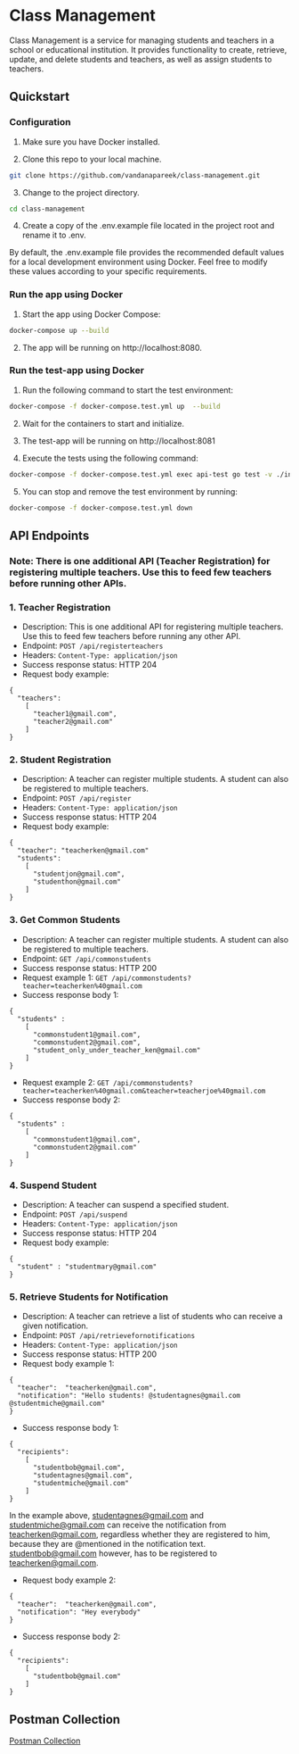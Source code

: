 # Class Management

Class Management is a service for managing students and teachers in a school or educational institution. It provides functionality to create, retrieve, update, and delete students and teachers, as well as assign students to teachers.


## Quickstart

### Configuration
1. Make sure you have Docker installed.

2. Clone this repo to your local machine.

```bash
git clone https://github.com/vandanapareek/class-management.git

```
3. Change to the project directory.

```bash
cd class-management
```

4. Create a copy of the .env.example file located in the project root and rename it to .env. 

By default, the .env.example file provides the recommended default values for a local development environment using Docker. Feel free to modify these values according to your specific requirements.

### Run the app using Docker

1. Start the app using Docker Compose:

```bash
docker-compose up --build
```

2. The app will be running on http://localhost:8080.


### Run the test-app using Docker

1. Run the following command to start the test environment:

```bash
docker-compose -f docker-compose.test.yml up  --build
```

2. Wait for the containers to start and initialize.

3. The test-app will be running on http://localhost:8081

4. Execute the tests using the following command:

```bash
docker-compose -f docker-compose.test.yml exec api-test go test -v ./internal/test/...
```

5. You can stop and remove the test environment by running:

```bash
docker-compose -f docker-compose.test.yml down
```

## API Endpoints

### Note: There is one additional API (Teacher Registration) for registering multiple teachers. Use this to feed few teachers before running other APIs.

### 1. Teacher Registration
* Description: This is one additional API for registering multiple teachers. Use this to feed few teachers before running any other API.
* Endpoint: `POST /api/registerteachers`
* Headers: `Content-Type: application/json`
* Success response status: HTTP 204
* Request body example:
```
{
  "teachers":
    [
      "teacher1@gmail.com",
      "teacher2@gmail.com"
    ]
}
```

### 2. Student Registration
* Description: A teacher can register multiple students. A student can also be registered to multiple teachers.
* Endpoint: `POST /api/register`
* Headers: `Content-Type: application/json`
* Success response status: HTTP 204
* Request body example:
```
{
  "teacher": "teacherken@gmail.com"
  "students":
    [
      "studentjon@gmail.com",
      "studenthon@gmail.com"
    ]
}
```

### 3. Get Common Students
* Description: A teacher can register multiple students. A student can also be registered to multiple teachers.
* Endpoint: `GET /api/commonstudents`
* Success response status: HTTP 200
* Request example 1: `GET /api/commonstudents?teacher=teacherken%40gmail.com`
* Success response body 1:
```
{
  "students" :
    [
      "commonstudent1@gmail.com", 
      "commonstudent2@gmail.com",
      "student_only_under_teacher_ken@gmail.com"
    ]
}
```
* Request example 2: `GET /api/commonstudents?teacher=teacherken%40gmail.com&teacher=teacherjoe%40gmail.com`
* Success response body 2:
```
{
  "students" :
    [
      "commonstudent1@gmail.com", 
      "commonstudent2@gmail.com"
    ]
}
```

### 4. Suspend Student
* Description: A teacher can suspend a specified student.
* Endpoint: `POST /api/suspend`
* Headers: `Content-Type: application/json`
* Success response status: HTTP 204
* Request body example:
```
{
  "student" : "studentmary@gmail.com"
}
```

### 5. Retrieve Students for Notification
* Description: A teacher can retrieve a list of students who can receive a given notification.
* Endpoint: `POST /api/retrievefornotifications`
* Headers: `Content-Type: application/json`
* Success response status: HTTP 200
* Request body example 1:
```
{
  "teacher":  "teacherken@gmail.com",
  "notification": "Hello students! @studentagnes@gmail.com @studentmiche@gmail.com"
}
```
* Success response body 1:
```
{
  "recipients":
    [
      "studentbob@gmail.com",
      "studentagnes@gmail.com", 
      "studentmiche@gmail.com"
    ]   
}
```
In the example above, studentagnes@gmail.com and studentmiche@gmail.com can receive the notification from teacherken@gmail.com, regardless whether they are registered to him, because they are @mentioned in the notification text. studentbob@gmail.com however, has to be registered to teacherken@gmail.com.
* Request body example 2:
```
{
  "teacher":  "teacherken@gmail.com",
  "notification": "Hey everybody"
}
```
* Success response body 2:
```
{
  "recipients":
    [
      "studentbob@gmail.com"
    ]   
}
```

## Postman Collection
[Postman Collection](postman_collection.json)